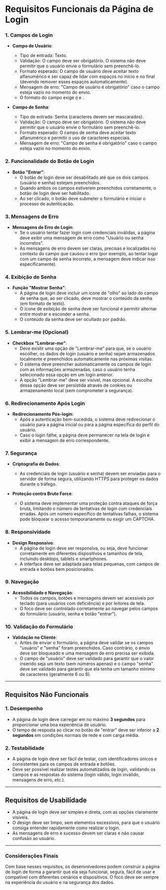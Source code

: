 # Requisitos Funcionais da Página de Login

### **1. Campos de Login**
- **Campo de Usuário**:
  - Tipo de entrada: Texto.
  - Validação: O campo deve ser obrigatório. O sistema não deve permitir que o usuário envie o formulário sem preenchê-lo.
  - Formato esperado: O campo de usuário deve aceitar texto alfanumérico e ser capaz de lidar com espaços no início e no final (devendo remover esses espaços automaticamente).
  - Mensagem de erro: "Campo de usuário é obrigatório" caso o campo esteja vazio no momento do envio.
  - O formato do campo exige `@` e `.`

- **Campo de Senha**:
  - Tipo de entrada: Senha (caracteres devem ser mascarados).
  - Validação: O campo deve ser obrigatório. O sistema não deve permitir que o usuário envie o formulário sem preenchê-lo.
  - Formato esperado: O campo de senha deve aceitar texto alfanumérico e permitir o uso de caracteres especiais.
  - Mensagem de erro: "Campo de senha é obrigatório" caso o campo esteja vazio no momento do envio.

### **2. Funcionalidade do Botão de Login**
- **Botão "Entrar"**:
  - O botão de login deve ser desabilitado até que os dois campos (usuário e senha) estejam preenchidos.
  - Quando ambos os campos estiverem preenchidos corretamente, o botão de login deve ser habilitado.
  - Ao ser clicado, o botão deve submeter o formulário e iniciar o processo de autenticação.

### **3. Mensagens de Erro**
- **Mensagens de Erro de Login**:
  - Se o usuário tentar fazer login com credenciais inválidas, a página deve exibir uma mensagem de erro como "Usuário ou senha incorretos".
  - As mensagens de erro devem ser claras, precisas e localizadas no contexto do campo que causou o erro (por exemplo, ao tentar logar com um campo de senha incorreto, a mensagem deve indicar isso especificamente).

### **4. Exibição de Senha**
- **Função "Mostrar Senha"**:
  - A página de login deve incluir um ícone de "olho" ao lado do campo de senha que, ao ser clicado, deve mostrar o conteúdo da senha (em formato de texto).
  - O ícone de exibição de senha deve ser funcional e permitir alternar entre mostrar e esconder a senha.
  - O conteúdo da senha deve ser ocultado por padrão.

### **5. Lembrar-me (Opcional)**
- **Checkbox "Lembrar-me"**:
  - Deve existir uma opção de "Lembrar-me" para que, se o usuário escolher, os dados de login (usuário e senha) sejam armazenados localmente e preenchidos automaticamente nas próximas visitas.
  - O sistema deve preencher automaticamente os campos de login com as informações armazenadas, caso o usuário tenha selecionado essa opção em um login anterior.
  - A opção "Lembrar-me" deve ser visível, mas opcional. A escolha dessa opção deve ser persistida através de cookies ou armazenamento local (sem comprometer a segurança).

### **6. Redirecionamento Após Login**
- **Redirecionamento Pós-login**:
  - Após a autenticação bem-sucedida, o sistema deve redirecionar o usuário para a página inicial ou para a página específica do perfil do usuário.
  - Caso o login falhe, a página deve permanecer na tela de login e exibir a mensagem de erro correspondente.

### **7. Segurança**
- **Criptografia de Dados**:
  - As credenciais de login (usuário e senha) devem ser enviadas para o servidor de forma segura, utilizando HTTPS para proteger os dados durante o tráfego.
  
- **Proteção contra Brute Force**:
  - O sistema deve implementar uma proteção contra ataques de força bruta, limitando o número de tentativas de login com credenciais erradas. Após um número específico de tentativas falhas, o sistema pode bloquear o acesso temporariamente ou exigir um CAPTCHA.

### **8. Responsividade**
- **Design Responsivo**:
  - A página de login deve ser responsiva, ou seja, deve funcionar corretamente em diferentes dispositivos e tamanhos de tela, incluindo desktops, tablets e smartphones.
  - A interface deve ser adaptada para telas pequenas, com campos de entrada e botões bem posicionados.

### **9. Navegação**
- **Acessibilidade e Navegação**:
  - Todos os campos, botões e mensagens devem ser acessíveis por teclado (para usuários com deficiência) e por leitores de tela.
  - O foco deve ser controlado corretamente ao navegar pelos campos do formulário (usuário, senha e botão "entrar").

### **10. Validação do Formulário**
- **Validação no Cliente**:
  - Antes de enviar o formulário, a página deve validar se os campos "usuário" e "senha" foram preenchidos. Caso contrário, o envio deve ser bloqueado e uma mensagem de erro precisa ser exibida.
  - O campo de "usuário" deve ser validado para garantir que o valor inserido seja um texto (sem números apenas) e o campo "senha" deve ser validado para garantir que ela tenha um tamanho mínimo de caracteres (geralmente 6 ou 8).

---

## **Requisitos Não Funcionais**

### **1. Desempenho**
- A página de login deve carregar em no máximo **3 segundos** para proporcionar uma boa experiência de usuário.
- O tempo de resposta ao clicar no botão de "entrar" deve ser inferior a **2 segundos** em condições normais de rede e com carga média.

### **2. Testabilidade**
- A página de login deve ser fácil de testar, com identificadores únicos e consistentes para os campos de entrada e botões.
- Deve ser possível realizar testes automatizados de login, validando os campos e as respostas do sistema (login válido, login inválido, mensagens de erro, etc.).

---

## **Requisitos de Usabilidade**
- A página de login deve ser simples e direta, com as opções claramente visíveis.
- O design deve ser limpo, sem elementos excessivos, para que o usuário consiga entender rapidamente como realizar o login.
- As mensagens de erro e sucesso devem ser claras e não causar confusão ao usuário.

---

### **Considerações Finais**
Com base nesses requisitos, os desenvolvedores podem construir a página de login de forma a garantir que ela seja funcional, segura, fácil de usar e compatível com diferentes cenários e dispositivos. O foco deve ser sempre na experiência do usuário e na segurança dos dados.